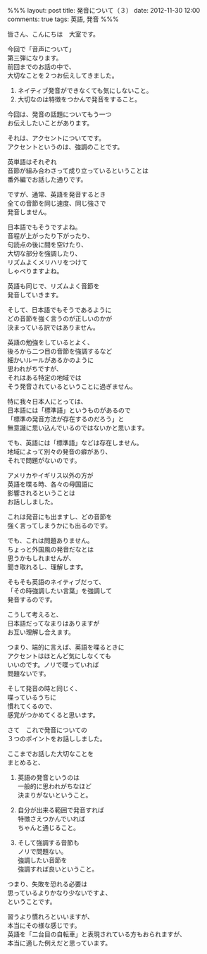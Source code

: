 %%%
layout: post
title: 発音について（３）
date: 2012-11-30 12:00
comments: true
tags: 英語, 発音
%%%

皆さん、こんにちは　大室です。

今回で「音声について」<br />
第三弾になります。<br />
前回までのお話の中で、<br />
大切なことを２つお伝えしてきました。

1. ネイティブ発音ができなくても気にしないこと。<br />
2. 大切なのは特徴をつかんで発音をすること。<br />

今回は、発音の話題についてもう一つ<br />
お伝えしたいことがあります。

それは、アクセントについてです。<br />
アクセントというのは、強調のことです。

英単語はそれぞれ<br />
音節が組み合わさって成り立っているということは<br />
番外編でお話した通りです。

ですが、通常、英語を発音するとき<br />
全ての音節を同じ速度、同じ強さで<br />
発音しません。

日本語でもそうですよね。<br />
音程が上がったり下がったり、<br />
句読点の後に間を空けたり、<br />
大切な部分を強調したり、<br />
リズムよくメリハリをつけて<br />
しゃべりますよね。

英語も同じで、リズムよく音節を<br />
発音していきます。

そして、日本語でもそうであるように<br />
どの音節を強く言うのが正しいのかが<br />
決まっている訳ではありません。

英語の勉強をしているとよく、<br />
後ろから二つ目の音節を強調するなど<br />
細かいルールがあるかのように<br />
思われがちですが、<br />
それはある特定の地域では<br />
そう発音されているということに過ぎません。

特に我々日本人にとっては、<br />
日本語には「標準語」というものがあるので<br />
「標準の発音方法が存在するのだろう」と<br />
無意識に思い込んでいるのではないかと思います。

でも、英語には「標準語」などは存在しません。<br />
地域によって別々の発音の癖があり、<br />
それで問題がないのです。

アメリカやイギリス以外の方が<br />
英語を喋る時、各々の母国語に<br />
影響されるということは<br />
お話ししました。

これは発音にも出ますし、どの音節を<br />
強く言ってしまうかにも出るのです。

でも、これは問題ありません。<br />
ちょっと外国風の発音だなとは<br />
思うかもしれませんが、<br />
聞き取れるし、理解します。

そもそも英語のネイティブだって、<br />
「その時強調したい言葉」を強調して<br />
発音するのです。

こうして考えると、<br />
日本語だってなまりはありますが<br />
お互い理解し合えます。

つまり、端的に言えば、英語を喋るときに<br />
アクセントはほとんど気にしなくても<br />
いいのです。ノリで喋っていれば<br />
問題ないです。

そして発音の時と同じく、<br />
喋っているうちに<br />
慣れてくるので、<br />
感覚がつかめてくると思います。

さて　これで発音についての<br />
３つのポイントをお話ししました。

ここまでお話した大切なことを<br />
まとめると、

1. 英語の発音というのは<br />
一般的に思われがちなほど<br />
決まりがないということ。

2. 自分が出来る範囲で発音すれば<br />
特徴さえつかんでいれば<br />
ちゃんと通じること。

3. そして強調する音節も<br />
ノリで問題ない。<br />
強調したい音節を<br />
強調すれば良いということ。

つまり、失敗を恐れる必要は<br />
思っているよりかなり少ないですよ、<br />
ということです。

習うより慣れろといいますが、<br />
本当にその様な感じです。<br />
英語を「二台目の自転車」と表現されている方もおられますが、<br />
本当に適した例えだと思っています。
